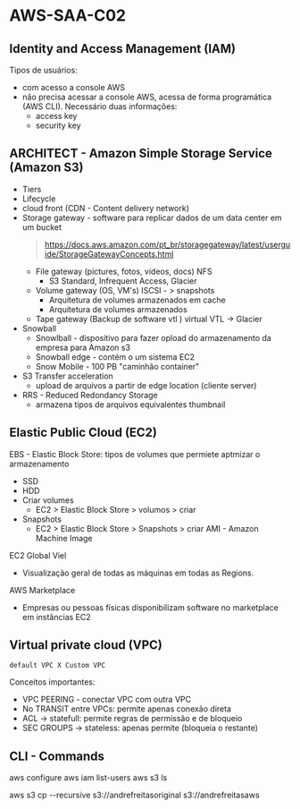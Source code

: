 # AWS-SAA-C02

## Identity and Access Management (IAM)

Tipos de usuários:
 - com acesso a console AWS
 - não precisa acessar a console AWS, acessa de forma programática (AWS CLI). Necessário duas informações:
    - access key
    - security key
    
## ARCHITECT - Amazon Simple Storage Service (Amazon S3)
- Tiers
- Lifecycle
- cloud front (CDN - Content delivery network)
- Storage gateway - software para replicar dados de um data center em um bucket
   > https://docs.aws.amazon.com/pt_br/storagegateway/latest/userguide/StorageGatewayConcepts.html
  - File gateway (pictures, fotos, vídeos, docs) NFS
     - S3 Standard, Infrequent Access, Glacier
  - Volume gateway (OS, VM's) ISCSI - > snapshots
    - Arquitetura de volumes armazenados em cache
    - Arquitetura de volumes armazenados
  - Tape gateway (Backup de software vtl ) virtual VTL -> Glacier
- Snowball
  - Snowlball - dispositivo para fazer opload do armazenamento da empresa para Amazon s3
  - Snowball edge  - contém o um sistema EC2
  - Snow Mobile - 100 PB "caminhão container"
- S3 Transfer acceleration 
  - upload de arquivos a partir de edge location (cliente server)
- RRS - Reduced Redondancy Storage
  - armazena tipos de arquivos equivalentes thumbnail
  

## Elastic Public Cloud (EC2)

EBS - Elastic Block Store: tipos de volumes que permiete aptmizar o armazenamento
- SSD
- HDD
- Criar volumes
  - EC2 > Elastic Block Store > volumos > criar
- Snapshots
  - EC2 > Elastic Block Store > Snapshots > criar
AMI - Amazon Machine Image

EC2  Global Viel
- Visualização geral de todas as máquinas em todas as Regions.

AWS Marketplace
- Empresas ou pessoas físicas disponibilizam software no marketplace em instâncias EC2


## Virtual private cloud (VPC)
    default VPC X Custom VPC
Conceitos importantes:
- VPC PEERING - conectar VPC com outra VPC
- No TRANSIT entre VPCs: permite apenas conexão direta
- ACL -> statefull: permite regras de permissão e de bloqueio
- SEC GROUPS -> stateless: apenas permite (bloqueia o restante)


## CLI - Commands
aws configure
aws iam list-users
aws s3 ls

aws s3 cp --recursive s3://andrefreitasoriginal s3://andrefreitasaws
